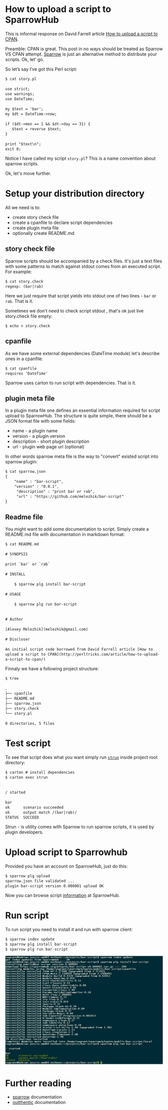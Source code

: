 # How to upload a script to SparrowHub

This is informal response on David Farrell article [How to upload a script to CPAN](http://perltricks.com/article/how-to-upload-a-script-to-cpan/).

Preamble: CPAN is great. This post in no ways should be treated as Sparrow VS CPAN attempt. [Sparrow](https://metacpan.org/pod/Sparrow) is just an alternative method
to distribute your scripts. Ok, let' go.


So let’s say I’ve got this Perl script:

```
$ cat story.pl

use strict;
use warnings;
use DateTime;

my $text = 'bar';
my $dt = DateTime->now;

if ($dt->mon == 1 && $dt->day == 31) {
   $text = reverse $text;
}

print "$text\n";
exit 0;
```

Notice I have called my script `story.pl`? This is a name convention about sparrow scripts.

Ok, let's move further.


# Setup your distribution directory

All we need is to:

* create story check file
* create a cpanfile to declare script dependencies
* create plugin meta file
* optionally create README.md


## story check file

Sparrow scripts should be accompanied by a check files. It's just a text files with some patterns to match against stdout comes from an executed script. For example:


```
$ cat story.check  
regexp: (bar|rab)
```

Here we just require that script yields into stdout one of two lines - `bar` or `rab`. That is it.

Sometimes we don't need to check script stdout , that's ok just live story.check file empty:

```
$ echo > story.check
```

## cpanfile

As we have some external dependencies (DateTime module) let's describe ones in a cpanfile:

```
$ cat cpanfile
requires 'DateTime'
```

Sparrow uses carton to run script with dependencies. That is it.


## plugin meta file

In a plugin meta file one defines an essential information required for script upload to SparrowHub. The structure is quite simple, 
there should be a JSON format file with some fields:


* name - a plugin name
* version - a plugin version
* description - short plugin description
* url - plugin web page url (optional)

In other words sparrow meta file is the way to "convert" existed script into sparrow plugin:

```
$ cat sparrow.json
{
    "name" : "bar-script",
    "version" : "0.0.1",
     "description" : "print bar or rab",
     "url" : "https://github.com/melezhik/bar-script"
}
```

## Readme file

You might want to add some documentation to script. Simply create a README.md file with documentation in markdown format:

```
$ cat README.md

# SYNOPSIS

print `bar` or `rab`

# INSTALL

    $ sparrow plg install bar-script

# USAGE

    $ sparrow plg run bar-script
    

# Author

[Alexey Melezhik](melezhik@gmail.com)

# Discloser

An initial script code borrowed from David Farrell article [How to upload a script to CPAN](http://perltricks.com/article/how-to-upload-a-script-to-cpan/)
```

Finnaly we have a following project structure:

```
$ tree

.
├── cpanfile
├── README.md
├── sparrow.json
├── story.check
└── story.pl

0 directories, 5 files

```


# Test script

To see that script does what you want simply run [`strun`](https://metacpan.org/pod/Outthentic#Story-runner) inside project root directory:

```
$ carton # install dependencies
$ carton exec strun


/ started

bar
ok      scenario succeeded
ok      output match /(bar|rab)/
STATUS  SUCCEED

```

Strun - is utility comes with Sparrow to run sparrow scripts, it is used by plugin developers.

# Upload script to Sparrowhub

Provided you have an account on SparrowHub, just do this:


```
$ sparrow plg upload
sparrow.json file validated ...
plugin bar-script version 0.000001 upload OK
```

Now you can browse script [information](https://sparrowhub.org/info/bar-script) at SparrowHub.

# Run script

To run script you need to install it and run with sparrow client:

```
$ sparrow index update
$ sparrow plg install bar-script
$ sparrow plg run bar-script
```

![sparrow-bar-script.png](https://raw.githubusercontent.com/melezhik/screenshots/master/sparrow-bar-script.png)


# Further reading

* [sparrow](https://metacpan.org/pod/Sparrow) documentation
* [outthentic](https://metacpan.org/pod/Outthentic) documentation
